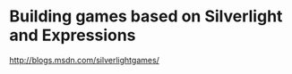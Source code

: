 <!--
id: 183599885
link: http://kevinisom.info/post/183599885/building-games-based-on-silverlight-and-expressions
slug: building-games-based-on-silverlight-and-expressions
date: Wed Sep 09 2009 23:27:21 GMT+1200 (NZST)
raw: {"blog_name":"kevinisom","id":183599885,"post_url":"http://kevinisom.info/post/183599885/building-games-based-on-silverlight-and-expressions","slug":"building-games-based-on-silverlight-and-expressions","type":"link","date":"2009-09-09 11:27:21 GMT","timestamp":1252495641,"state":"published","format":"html","reblog_key":"g38DtXwQ","tags":[],"short_url":"http://tmblr.co/Zw68YyAyOCD","highlighted":[],"feed_item":"http://blogs.msdn.com/silverlightgames/","from_feed_id":"650234","note_count":0,"title":"Building games based on Silverlight and Expressions","url":"http://blogs.msdn.com/silverlightgames/","description":""}
publish: 2009-09-09
tags: 
title: Building games based on Silverlight and Expressions
-->


Building games based on Silverlight and Expressions
===================================================

<http://blogs.msdn.com/silverlightgames/>

